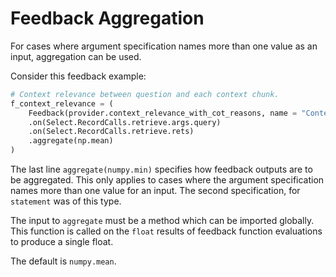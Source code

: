 # Feedback Aggregation

For cases where argument specification names more than one value as an input,
aggregation can be used.

Consider this feedback example:

```python
# Context relevance between question and each context chunk.
f_context_relevance = (
    Feedback(provider.context_relevance_with_cot_reasons, name = "Context Relevance")
    .on(Select.RecordCalls.retrieve.args.query)
    .on(Select.RecordCalls.retrieve.rets)
    .aggregate(np.mean)
)
```

The last line `aggregate(numpy.min)` specifies how feedback outputs are to be aggregated.
This only applies to cases where the argument specification names more than one value
for an input. The second specification, for `statement` was of this type.

The input to `aggregate` must be a method which can be imported globally. This function
is called on the `float` results of feedback function evaluations to produce a single float.

The default is `numpy.mean`.
